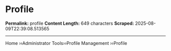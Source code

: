 # Profile

**Permalink:** profile
**Content Length:** 649 characters
**Scraped:** 2025-08-09T22:39:08.513565

---

Home &rsaquo;&rsaquo;Administrator Tools&rsaquo;&rsaquo;Profile Management ››Profile